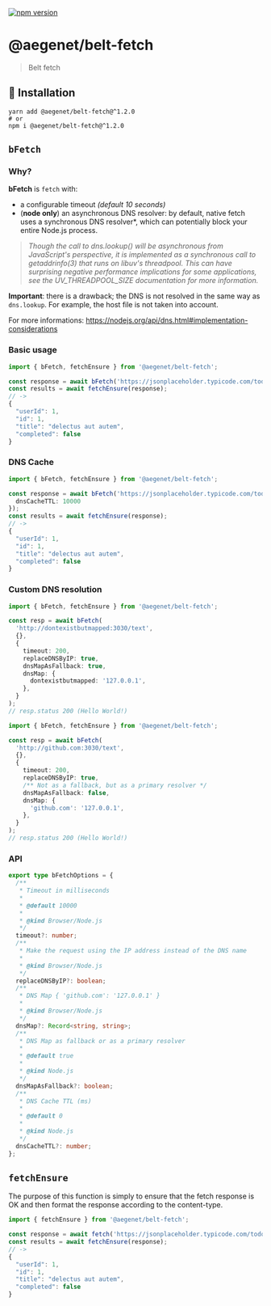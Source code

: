 [![npm version](https://img.shields.io/npm/v/@aegenet/belt-fetch.svg)](https://www.npmjs.com/package/@aegenet/belt-fetch)
<br>

# @aegenet/belt-fetch

> Belt fetch

## 💾 Installation

```shell
yarn add @aegenet/belt-fetch@^1.2.0
# or
npm i @aegenet/belt-fetch@^1.2.0
```

## `bFetch`

### Why?

**bFetch** is `fetch` with:
- a configurable timeout *(default 10 seconds)*
- (**node only**) an asynchronous DNS resolver: by default, native fetch uses a synchronous DNS resolver*, which can potentially block your entire Node.js process.

> *Though the call to dns.lookup() will be asynchronous from JavaScript's perspective, it is implemented as a synchronous call to getaddrinfo(3) that runs on libuv's threadpool. This can have surprising negative performance implications for some applications, see the UV_THREADPOOL_SIZE documentation for more information.*

**Important**: there is a drawback; the DNS is not resolved in the same way as `dns.lookup`. For example, the host file is not taken into account.

For more informations: https://nodejs.org/api/dns.html#implementation-considerations

### Basic usage

```typescript
import { bFetch, fetchEnsure } from '@aegenet/belt-fetch';

const response = await bFetch('https://jsonplaceholder.typicode.com/todos/1');
const results = await fetchEnsure(response);
// ->
{
  "userId": 1,
  "id": 1,
  "title": "delectus aut autem",
  "completed": false
}
```

### DNS Cache

```typescript
import { bFetch, fetchEnsure } from '@aegenet/belt-fetch';

const response = await bFetch('https://jsonplaceholder.typicode.com/todos/1', {
  dnsCacheTTL: 10000
});
const results = await fetchEnsure(response);
// ->
{
  "userId": 1,
  "id": 1,
  "title": "delectus aut autem",
  "completed": false
}
```

### Custom DNS resolution

```typescript
import { bFetch, fetchEnsure } from '@aegenet/belt-fetch';

const resp = await bFetch(
  'http://dontexistbutmapped:3030/text',
  {},
  {
    timeout: 200,
    replaceDNSByIP: true,
    dnsMapAsFallback: true,
    dnsMap: {
      dontexistbutmapped: '127.0.0.1',
    },
  }
);
// resp.status 200 (Hello World!)
```

```typescript
import { bFetch, fetchEnsure } from '@aegenet/belt-fetch';

const resp = await bFetch(
  'http://github.com:3030/text',
  {},
  {
    timeout: 200,
    replaceDNSByIP: true,
    /** Not as a fallback, but as a primary resolver */
    dnsMapAsFallback: false,
    dnsMap: {
      'github.com': '127.0.0.1',
    },
  }
);
// resp.status 200 (Hello World!)
```

### API

```typescript
export type bFetchOptions = {
  /**
   * Timeout in milliseconds
   *
   * @default 10000
   *
   * @kind Browser/Node.js
   */
  timeout?: number;
  /**
   * Make the request using the IP address instead of the DNS name
   *
   * @kind Browser/Node.js
   */
  replaceDNSByIP?: boolean;
  /**
   * DNS Map { 'github.com': '127.0.0.1' }
   *
   * @kind Browser/Node.js
   */
  dnsMap?: Record<string, string>;
  /**
   * DNS Map as fallback or as a primary resolver
   *
   * @default true
   *
   * @kind Node.js
   */
  dnsMapAsFallback?: boolean;
  /**
   * DNS Cache TTL (ms)
   *
   * @default 0
   *
   * @kind Node.js
   */
  dnsCacheTTL?: number;
};
```

## `fetchEnsure`

The purpose of this function is simply to ensure that the fetch response is OK and then format the response according to the content-type.

```typescript
import { fetchEnsure } from '@aegenet/belt-fetch';

const response = await fetch('https://jsonplaceholder.typicode.com/todos/1');
const results = await fetchEnsure(response);
// ->
{
  "userId": 1,
  "id": 1,
  "title": "delectus aut autem",
  "completed": false
}
```
